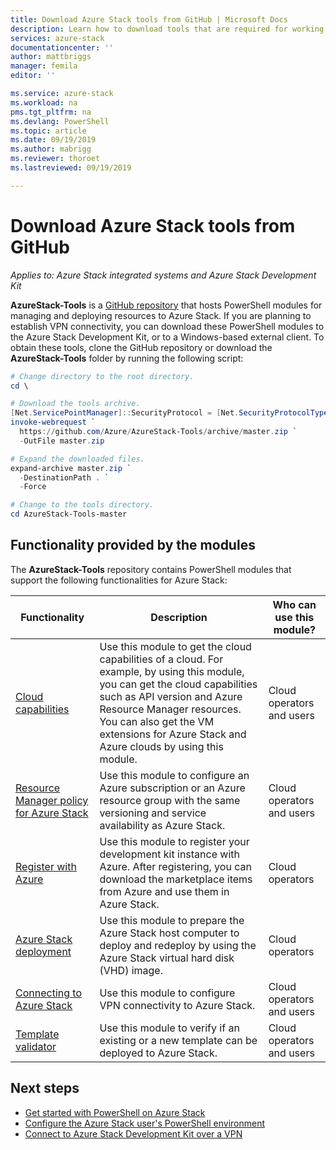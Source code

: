 ```yaml
---
title: Download Azure Stack tools from GitHub | Microsoft Docs
description: Learn how to download tools that are required for working with Azure Stack.
services: azure-stack
documentationcenter: ''
author: mattbriggs
manager: femila
editor: ''

ms.service: azure-stack
ms.workload: na
pms.tgt_pltfrm: na
ms.devlang: PowerShell
ms.topic: article
ms.date: 09/19/2019
ms.author: mabrigg
ms.reviewer: thoroet
ms.lastreviewed: 09/19/2019

---
```


# Download Azure Stack tools from GitHub

*Applies to: Azure Stack integrated systems and Azure Stack Development Kit*

**AzureStack-Tools** is a [GitHub repository](https://github.com/Azure/AzureStack-Tools) that hosts PowerShell modules for managing and deploying resources to Azure Stack. If you are planning to establish VPN connectivity, you can download these PowerShell modules to the Azure Stack Development Kit, or to a Windows-based external client. To obtain these tools, clone the GitHub repository or download the **AzureStack-Tools** folder by running the following script:

```powershell
# Change directory to the root directory. 
cd \

# Download the tools archive.
[Net.ServicePointManager]::SecurityProtocol = [Net.SecurityProtocolType]::Tls12 
invoke-webrequest `
  https://github.com/Azure/AzureStack-Tools/archive/master.zip `
  -OutFile master.zip

# Expand the downloaded files.
expand-archive master.zip `
  -DestinationPath . `
  -Force

# Change to the tools directory.
cd AzureStack-Tools-master

```

## Functionality provided by the modules

The **AzureStack-Tools** repository contains PowerShell modules that support the following functionalities for Azure Stack:  

| Functionality | Description | Who can use this module? |
| --- | --- | --- |
| [Cloud capabilities](../user/azure-stack-validate-templates.md) | Use this module to get the cloud capabilities of a cloud. For example, by using this module, you can get the cloud capabilities such as API version and Azure Resource Manager resources. You can also get the VM extensions for Azure Stack and Azure clouds by using this module. | Cloud operators and users |
| [Resource Manager policy for Azure Stack](../user/azure-stack-policy-module.md) | Use this module to configure an Azure subscription or an Azure resource group with the same versioning and service availability as Azure Stack. | Cloud operators and users |
| [Register with Azure](azure-stack-registration.md ) | Use this module to register your development kit instance with Azure. After registering, you can download the marketplace items from Azure and use them in Azure Stack. | Cloud operators |
| [Azure Stack deployment](../asdk/asdk-install.md) | Use this module to prepare the Azure Stack host computer to deploy and redeploy by using the Azure Stack virtual hard disk (VHD) image. | Cloud operators|
| [Connecting to Azure Stack](azure-stack-powershell-install.md) | Use this module to configure VPN connectivity to Azure Stack. | Cloud operators and users |
| [Template validator](../user/azure-stack-validate-templates.md) | Use this module to verify if an existing or a new template can be deployed to Azure Stack. | Cloud operators and users|


## Next steps

- [Get started with PowerShell on Azure Stack](../user/azure-stack-powershell-overview.md)
- [Configure the Azure Stack user's PowerShell environment](../user/azure-stack-powershell-configure-user.md)   
- [Connect to Azure Stack Development Kit over a VPN](../asdk/asdk-connect.md)  
